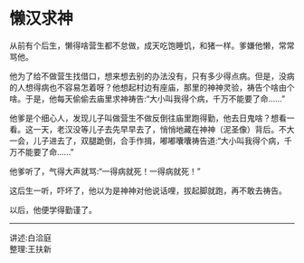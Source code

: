 # 懒汉求神

从前有个后生，懒得啥营生都不怠做，成天吃饱睡饥，和猪一样。爹嫌他懒，常常骂他。

他为了给不做营生找借口，想来想去别的办法没有，只有多少得点病。但是，没病的人想得病也不容易怎着呀？他想起村边有座庙，那里的神神灵验，祷告个啥由个啥。于是，他每天偷偷去庙里求神祷告:“大小叫我得个病，千万不能要了命......”

他爹是个细心人，发现儿子叫做营生不做反倒往庙里跑得勤，他去日鬼啥？想看一看。这一天，老汉没等儿子去先早早去了，悄悄地藏在神神（泥圣像）背后。不大一会，儿子进去了，双腿跪倒，合手作揖，嘟嘟囔囔祷告道:“大小叫我得个病，千万不能要了命......”

他爹听了，气得大声就骂:“一得病就死！一得病就死！”

这后生一听，吓坏了，他以为是神神对他说话哩，拔起脚就跑，再不敢去祷告。

以后，他便学得勤谨了。

---

讲述:白洽庭  
整理:王扶新
